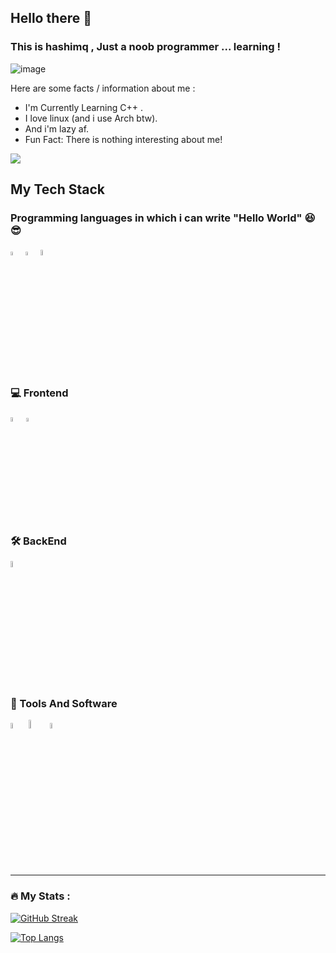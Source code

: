 ## Hello there 👋

### This is hashimq , Just a noob programmer ... learning !

![image](https://i.pinimg.com/736x/93/24/05/932405dd077400dac3b3521cf9ef8883.jpg)
 
 Here are some facts / information about me :
 - I'm Currently Learning C++ .
 - I love linux (and i use Arch btw).
 - And i'm lazy af.
 - Fun Fact: There is nothing interesting about me!

![](https://komarev.com/ghpvc/?username=Hashimq07&color=green)

## My Tech Stack 

### Programming languages in which i can write "Hello World" :satisfied::sunglasses:
<div>
  <img src="https://www.pngkit.com/png/full/101-1010012_download-png.png" alt="C Logo" width="4%" title='C'/>
  <img src="https://upload.wikimedia.org/wikipedia/commons/thumb/1/18/ISO_C%2B%2B_Logo.svg/1822px-ISO_C%2B%2B_Logo.svg.png" alt="c++" width="4%" title='C++' />
  <img src="http://clipart-library.com/images_k/python-logo-transparent/python-logo-transparent-9.png" alt="Python Logo" width="5%" title='Python'/>
</div>

### :computer: Frontend

<div>
  <img src ="https://logos-download.com/wp-content/uploads/2017/07/HTML5_badge.png" alt="HTML5 logo" width="4.2%" title='HTML5'/>
  <img src ="https://www.santiagobarrionuevo.com/wp-content/uploads/2014/04/CSS3-Logo.png" alt="CSS3 logo" width="3.9%" title='CSS3'/>
<div> 

### 🛠️ BackEnd 
<div>
<img src="https://upload.wikimedia.org/wikipedia/commons/5/59/Empty.png" width="5%" />
</div>

### 🧰 Tools And Software

<div>
    <img src="https://cdn.freebiesupply.com/logos/large/2x/git-icon-logo-png-transparent.png" alt="git Logo" width="5%" title='git' />
    <img src="https://cdn.freebiesupply.com/logos/large/2x/linux-tux-1-logo-png-transparent.png" alt="Linux Logo" width="6%" title='Linux' />
    <img src="https://cdn.freebiesupply.com/logos/large/2x/vim-logo-png-transparent.png" alt="VIm Logo" width="5%" title='VIM' />
</div>

---
### :fire: My Stats :
[![GitHub Streak](http://github-readme-streak-stats.herokuapp.com?user=hashimq07&theme=dark&background=000000)](https://git.io/streak-stats)

[![Top Langs](https://github-readme-stats.vercel.app/api/top-langs/?username=hashimq07&layout=compact&theme=vision-friendly-dark)](https://github.com/hashimq07/github-readme-stats)

